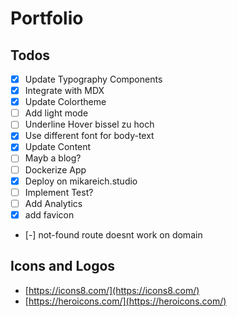 # Portfolio

## Todos

- [x] Update Typography Components
- [x] Integrate with MDX
- [x] Update Colortheme
- [ ] Add light mode
- [ ] Underline Hover bissel zu hoch
- [x] Use different font for body-text
- [x] Update Content
- [ ] Mayb a blog?
- [ ] Dockerize App
- [x] Deploy on mikareich.studio
- [ ] Implement Test?
- [ ] Add Analytics
- [x] add favicon
- [-] not-found route doesnt work on domain

## Icons and Logos

- [https://icons8.com/](https://icons8.com/)
- [https://heroicons.com/](https://heroicons.com/)
